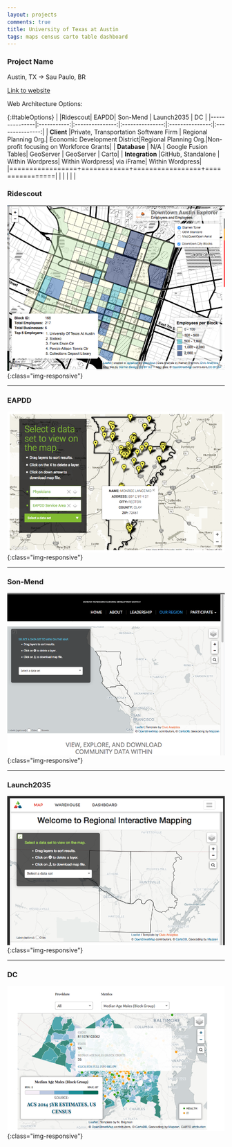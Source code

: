 ```yaml
---
layout: projects
comments: true
title: University of Texas at Austin
tags: maps census carto table dashboard
---
```


### Project Name

Austin, TX -> Sau Paulo, BR


[Link to website][1]

Web Architecture Options:

{:#tableOptions}
| |Ridescout| EAPDD| Son-Mend | Launch2035 | DC |
|---------------|:-----------:|:---------------:|:---------------:|:---------------:|:---------------:|
| **Client**	|Private, Transportation Software Firm | Regional Planning Org.| Economic Development District|Regional Planning Org.|Non-profit focusing on Workforce Grants|
| **Database**     | N/A | Google Fusion Tables| GeoServer | GeoServer | Carto|
| **Integration**     |GitHub, Standalone | Within Wordpress| Within Wordpress| via iFrame| Within Wordpress|
|=================+============+=================+================|
|     |            |                 |                |


### Ridescout
![overview-pic](/imgs/projects/2015/1_MobilityATX/matx-img0.png){:class="img-responsive"}

<hr>

### EAPDD
![overview-pic](/imgs/projects/2014/1_EAPDD/eapdd-img1.png){:class="img-responsive"}

<hr>

### Son-Mend
![overview-pic1](/imgs/projects/2016/3_SonomaMend/son-ceds-img1.png){:class="img-responsive"}

<hr>

### Launch2035
![overview-pic](/imgs/projects/2016/1_Launch/launch-img2.png){:class="img-responsive"}

<hr>

### DC
![overview-pic](/imgs/projects/2016/13_CFNCR/cfncr-img2.png){:class="img-responsive"}


[1]:http://chapa.io/